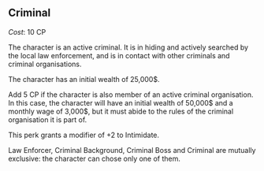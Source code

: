 ## Criminal

*Cost*: 10 CP

The character is an active criminal. It is in hiding and
actively searched by the local law enforcement, and is in
contact with other criminals and criminal organisations.

The character has an initial wealth of 25,000$.

Add 5 CP if the character is also member of an active criminal
organisation. In this case, the character will have an initial
wealth of 50,000$ and a monthly wage of 3,000$, but it must abide
to the rules of the criminal organisation it is part of.

This perk grants a modifier of +2 to Intimidate.

Law Enforcer, Criminal Background, Criminal Boss and Criminal
are mutually exclusive: the character can chose only one of
them.
